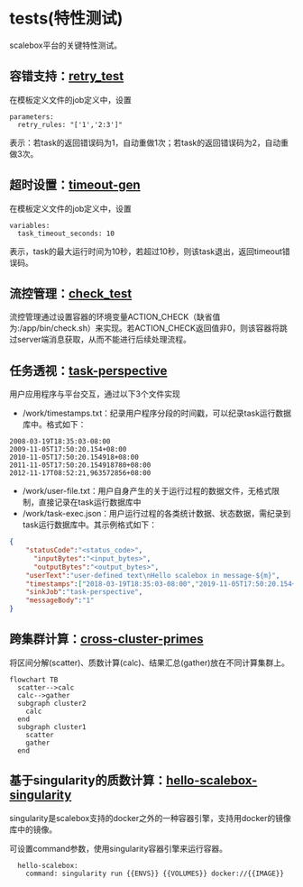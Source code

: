 # tests(特性测试)

scalebox平台的关键特性测试。

## 容错支持：[retry_test](./retry_test/)
在模板定义文件的job定义中，设置
```
parameters:
  retry_rules: "['1','2:3']"
```
表示：若task的返回错误码为1，自动重做1次；若task的返回错误码为2，自动重做3次。
## 超时设置：[timeout-gen](./timeout-gen/)
在模板定义文件的job定义中，设置
```
variables:
  task_timeout_seconds:	10
```
表示，task的最大运行时间为10秒，若超过10秒，则该task退出，返回timeout错误码。
## 流控管理：[check_test](./check_test/)

流控管理通过设置容器的环境变量ACTION_CHECK（缺省值为:/app/bin/check.sh）来实现。若ACTION_CHECK返回值非0，则该容器将跳过server端消息获取，从而不能进行后续处理流程。

## 任务透视：[task-perspective](./task-perspective/)

用户应用程序与平台交互，通过以下3个文件实现
- /work/timestamps.txt：纪录用户程序分段的时间戳，可以纪录task运行数据库中。格式如下：
```
2008-03-19T18:35:03-08:00
2009-11-05T17:50:20.154+08:00
2010-11-05T17:50:20.154918+08:00
2011-11-05T17:50:20.154918780+08:00
2012-11-17T08:52:21,963572856+08:00
```

- /work/user-file.txt：用户自身产生的关于运行过程的数据文件，无格式限制，直接记录在task运行数据库中
- /work/task-exec.json：用户运行过程的各类统计数据、状态数据，需纪录到task运行数据库中。其示例格式如下：

```json
{
    "statusCode":"<status_code>",
	  "inputBytes":"<input_bytes>",
	  "outputBytes":"<output_bytes>",
    "userText":"user-defined text\nHello scalebox in message-${m}",
    "timestamps":["2018-03-19T18:35:03-08:00","2019-11-05T17:50:20.154+08:00","2020-11-05T17:50:20.154918+08:00","2021-11-05T17:50:20.154918780+08:00","2022-11-17T08:52:21,963572856+08:00"],
    "sinkJob":"task-perspective",
    "messageBody":"1"
}
```
## 跨集群计算：[cross-cluster-primes](./cross-cluster-primes/)

将区间分解(scatter)、质数计算(calc)、结果汇总(gather)放在不同计算集群上。

```mermaid
flowchart TB
  scatter-->calc
  calc-->gather
  subgraph cluster2
    calc
  end
  subgraph cluster1
    scatter
    gather
  end
```

## 基于singularity的质数计算：[hello-scalebox-singularity](./hello-scalebox-singularity/)
singularity是scalebox支持的docker之外的一种容器引擎，支持用docker的镜像库中的镜像。

可设置command参数，使用singularity容器引擎来运行容器。

```
  hello-scalebox:
    command: singularity run {{ENVS}} {{VOLUMES}} docker://{{IMAGE}}
```
